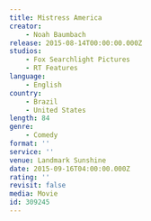 ```yaml
---
title: Mistress America
creator:
    - Noah Baumbach
release: 2015-08-14T00:00:00.000Z
studios:
    - Fox Searchlight Pictures
    - RT Features
language:
    - English
country:
    - Brazil
    - United States
length: 84
genre:
    - Comedy
format: ''
service: ''
venue: Landmark Sunshine
date: 2015-09-16T04:00:00.000Z
rating: ''
revisit: false
media: Movie
id: 309245
---
```



